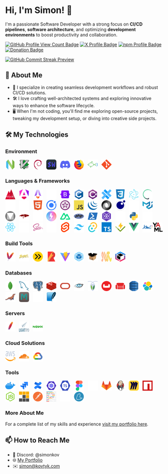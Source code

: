# Hi, I'm Simon! 👋

I'm a passionate Software Developer with a strong focus on **CI/CD pipelines**, **software architecture**, and optimizing **development environments** to boost productivity and collaboration.

<span>
  <a href="https://github.com/simonkovtyk/"><img alt="GitHub Profile View Count Badge" src="https://komarev.com/ghpvc/?username=simonkovtyk&color=5800ff" /></a>
  <a href="https://x.com/simonkovtyk/" target="_blank"><img alt="X Profile Badge" src="https://img.shields.io/badge/simonkovtyk-000000?style=flat&logo=x&logoColor=white" /></a>
  <a href="https://www.npmjs.com/~simonkov/" target="_blank"><img alt="npm Profile Badge" src="https://img.shields.io/badge/simonkov-cc3534?style=flat&logo=npm&logoColor=white" /></a>
  <a href="https://github.com/sponsors/simonkovtyk/" target="_blank"><img alt="Donation Badge" src="https://img.shields.io/badge/$-Support_Me-5800ff?style=flat&logoColor=white" /></a>
</span>

<a href="https://github.com/simonkovtyk/"><img alt="GitHub Commit Streak Preview" src="https://streak-stats.demolab.com?user=simonkovtyk&theme=transparent&hide_border=true&border_radius=0&card_width=1012&stroke=EB545400&ring=5800FF&fire=FFFFFF&currStreakNum=FFFFFF&currStreakLabel=FFFFFF&sideNums=FFFFFF&excludeDaysLabel=FFFFFF&sideLabels=FFFFFF&dates=FFFFFF" /></a>

## 🚀 About Me

- 🔧 I specialize in creating seamless development workflows and robust CI/CD solutions.
- 🛠️ I love crafting well-architected systems and exploring innovative ways to enhance the software lifecycle.
- 🖥️ When I'm not coding, you'll find me exploring open-source projects, tweaking my development setup, or diving into creative side projects.

## 🛠️ My Technologies

### Environment

<span>
  <a href="https://neovim.io/" target="_blank"><img alt="NeoVim Icon" width="32" height="32" src="https://raw.githubusercontent.com/simonkovtyk/simonkovtyk/dd70ea4b8f02d5d86744cde58b4a0bc07e10e16f/docs/images/neovim.svg" /></a>
  &nbsp;
  <a href="https://www.vim.org/" target="_blank"><img alt="Vim Icon" width="32" height="32" src="https://raw.githubusercontent.com/simonkovtyk/simonkovtyk/dd70ea4b8f02d5d86744cde58b4a0bc07e10e16f/docs/images/vim.svg" /></a>
  &nbsp;
  <a href="https://www.debian.org/" target="_blank"><img alt="Debian Icon" width="32" height="32" src="https://raw.githubusercontent.com/simonkovtyk/simonkovtyk/dd70ea4b8f02d5d86744cde58b4a0bc07e10e16f/docs/images/debian.svg" /></a>
  &nbsp;
  <a href="https://wezfurlong.org/wezterm/" target="_blank"><img alt="Wezterm Icon" width="32" height="32" src="https://raw.githubusercontent.com/simonkovtyk/simonkovtyk/dd70ea4b8f02d5d86744cde58b4a0bc07e10e16f/docs/images/wezterm.svg" /></a>
  &nbsp;
  <a href="https://discord.com/" target="_blank"><img alt="Discord Icon" width="32" height="32" src="https://raw.githubusercontent.com/simonkovtyk/simonkovtyk/dd70ea4b8f02d5d86744cde58b4a0bc07e10e16f/docs/images/discord.svg" /></a>
  &nbsp;
  <a href="https://www.mozilla.org/firefox/" target="_blank"><img alt="Firefox Icon" width="32" height="32" src="https://raw.githubusercontent.com/simonkovtyk/simonkovtyk/dd70ea4b8f02d5d86744cde58b4a0bc07e10e16f/docs/images/firefox.svg" /></a>
  &nbsp;
  <a href="https://fishshell.com/" target="_blank"><img alt="Fish Shell Icon" width="32" height="32" src="https://raw.githubusercontent.com/simonkovtyk/simonkovtyk/dd70ea4b8f02d5d86744cde58b4a0bc07e10e16f/docs/images/fish.svg" /></a>
  &nbsp;
  <a href="https://git-scm.com/" target="_blank"><img alt="Git Icon" width="32" height="32" src="https://raw.githubusercontent.com/simonkovtyk/simonkovtyk/dd70ea4b8f02d5d86744cde58b4a0bc07e10e16f/docs/images/git.svg" /></a>
</span>

### Languages & Frameworks

<span>
  <a href="https://analogjs.org/" target="_blank"><img alt="AnalogJS Icon" width="32" height="32" src="https://raw.githubusercontent.com/simonkovtyk/simonkovtyk/dd70ea4b8f02d5d86744cde58b4a0bc07e10e16f/docs/images/analogjs.svg" /></a>
  &nbsp;
  <a href="https://angular.dev/" target="_blank"><img alt="Angular Icon" width="32" height="32" src="https://raw.githubusercontent.com/simonkovtyk/simonkovtyk/dd70ea4b8f02d5d86744cde58b4a0bc07e10e16f/docs/images/angular.svg" /></a>
  &nbsp;
  <a href="https://astro.build/" target="_blank"><img alt="Astro Icon" width="32" height="32" src="https://raw.githubusercontent.com/simonkovtyk/simonkovtyk/a25dbbd8b61ec142fb1b4ce56c8752bb24eaf157/docs/images/astro.svg" /></a>
  &nbsp;
  <a href="https://www.gnu.org/software/bash/manual/bash.html" target="_blank"><img alt="Bash Icon" width="32" height="32" src="https://raw.githubusercontent.com/simonkovtyk/simonkovtyk/a25dbbd8b61ec142fb1b4ce56c8752bb24eaf157/docs/images/bash.svg" /></a>
  &nbsp;
  <a href="https://getbootstrap.com/" target="_blank"><img alt="Bootstrap Icon" width="32" height="32" src="https://raw.githubusercontent.com/simonkovtyk/simonkovtyk/dd70ea4b8f02d5d86744cde58b4a0bc07e10e16f/docs/images/bootstrap.svg" /></a>
  &nbsp;
  <a href="https://www.gnu.org/software/gnu-c-manual/gnu-c-manual.html" target="_blank"><img alt="C Icon" width="32" height="32" src="https://raw.githubusercontent.com/simonkovtyk/simonkovtyk/dd70ea4b8f02d5d86744cde58b4a0bc07e10e16f/docs/images/c.svg" /></a>
  &nbsp;
  <a href="https://learn.microsoft.com/dotnet/csharp/tour-of-csharp/" target="_blank"><img alt="C# Icon" width="32" height="32" src="https://raw.githubusercontent.com/simonkovtyk/simonkovtyk/dd70ea4b8f02d5d86744cde58b4a0bc07e10e16f/docs/images/csharp.svg" /></a>
  &nbsp;
  <a href="https://capacitorjs.com/" target="_blank"><img alt="Capacitor Icon" width="32" height="32" src="https://raw.githubusercontent.com/simonkovtyk/simonkovtyk/dd70ea4b8f02d5d86744cde58b4a0bc07e10e16f/docs/images/capacitor.svg" /></a>
  &nbsp;
  <a href="https://www.w3.org/TR/2001/WD-css3-roadmap-20010523/" target="_blank"><img alt="CSS3 Icon" width="32" height="32" src="https://raw.githubusercontent.com/simonkovtyk/simonkovtyk/dd70ea4b8f02d5d86744cde58b4a0bc07e10e16f/docs/images/css3.svg" /></a>
  &nbsp;
  <a href="https://www.electronjs.org/" target="_blank"><img alt="Electron Icon" width="32" height="32" src="https://raw.githubusercontent.com/simonkovtyk/simonkovtyk/dd70ea4b8f02d5d86744cde58b4a0bc07e10e16f/docs/images/electron.svg" /></a>
  &nbsp;
  <a href="https://www.cypress.io/" target="_blank"><img alt="Cypress Icon" width="32" height="32" src="https://raw.githubusercontent.com/simonkovtyk/simonkovtyk/a25dbbd8b61ec142fb1b4ce56c8752bb24eaf157/docs/images/cypress.svg" /></a>
  &nbsp;
  <a href="https://expressjs.com/" target="_blank"><img alt="ExpressJS Icon" width="32" height="32" src="https://raw.githubusercontent.com/simonkovtyk/simonkovtyk/a25dbbd8b61ec142fb1b4ce56c8752bb24eaf157/docs/images/express.svg" /></a>
  &nbsp;
  <a href="https://fastify.dev/" target="_blank"><img alt="Fastify Icon" width="32" height="32" src="https://raw.githubusercontent.com/simonkovtyk/simonkovtyk/a25dbbd8b61ec142fb1b4ce56c8752bb24eaf157/docs/images/fastify.svg" /></a>
  &nbsp;
  <a href="https://html.spec.whatwg.org/multipage/" target="_blank"><img alt="HTML5 Icon" width="32" height="32" src="https://raw.githubusercontent.com/simonkovtyk/simonkovtyk/dd70ea4b8f02d5d86744cde58b4a0bc07e10e16f/docs/images/html5.svg" /></a>
  &nbsp;
  <a href="https://ionicframework.com/" target="_blank"><img alt="Ionic Icon" width="32" height="32" src="https://raw.githubusercontent.com/simonkovtyk/simonkovtyk/dd70ea4b8f02d5d86744cde58b4a0bc07e10e16f/docs/images/ionic.svg" /></a>
  &nbsp;
  <a href="https://jasmine.github.io/" target="_blank"><img alt="Jasmine Icon" width="32" height="32" src="https://raw.githubusercontent.com/simonkovtyk/simonkovtyk/dd70ea4b8f02d5d86744cde58b4a0bc07e10e16f/docs/images/jasmine.svg" /></a>
  &nbsp;
  <a href="https://developer.mozilla.org/docs/Web/JavaScript" target="_blank"><img alt="JavaScript Icon" width="32" height="32" src="https://raw.githubusercontent.com/simonkovtyk/simonkovtyk/dd70ea4b8f02d5d86744cde58b4a0bc07e10e16f/docs/images/javascript.svg" /></a>
  &nbsp;
  <a href="https://jquery.com/" target="_blank"><img alt="jQuery Icon" width="32" height="32" src="https://raw.githubusercontent.com/simonkovtyk/simonkovtyk/dd70ea4b8f02d5d86744cde58b4a0bc07e10e16f/docs/images/jquery.svg" /></a>
  &nbsp;
  <a href="https://www.json.org/json-en.html" target="_blank"><img alt="JSON Icon" width="32" height="32" src="https://raw.githubusercontent.com/simonkovtyk/simonkovtyk/dd70ea4b8f02d5d86744cde58b4a0bc07e10e16f/docs/images/json.svg" /></a>
  &nbsp;
  <a href="https://www.lua.org/" target="_blank"><img alt="Lua Icon" width="32" height="32" src="https://raw.githubusercontent.com/simonkovtyk/simonkovtyk/dd70ea4b8f02d5d86744cde58b4a0bc07e10e16f/docs/images/lua.svg" /></a>
  &nbsp;
  <a href="https://commonmark.org/help/" target="_blank"><img alt="Markdown Icon" width="32" height="32" src="https://raw.githubusercontent.com/simonkovtyk/simonkovtyk/a25dbbd8b61ec142fb1b4ce56c8752bb24eaf157/docs/images/markdown.svg" /></a>
  &nbsp;
  <a href="https://mui.com/material-ui/" target="_blank"><img alt="MaterialUI Icon" width="32" height="32" src="https://raw.githubusercontent.com/simonkovtyk/simonkovtyk/dd70ea4b8f02d5d86744cde58b4a0bc07e10e16f/docs/images/material-ui.svg" /></a>
  &nbsp;
  <a href="https://m3.material.io/" target="_blank"><img alt="Google Material Icon" width="32" height="32" src="https://raw.githubusercontent.com/simonkovtyk/simonkovtyk/dd70ea4b8f02d5d86744cde58b4a0bc07e10e16f/docs/images/material.svg" /></a>
  &nbsp;
  <a href="https://mongoosejs.com/" target="_blank"><img alt="Mongoose Icon" width="32" height="32" src="https://raw.githubusercontent.com/simonkovtyk/simonkovtyk/dd70ea4b8f02d5d86744cde58b4a0bc07e10e16f/docs/images/mongoose.js.svg" /></a>
  &nbsp;
  <a href="https://nextjs.org/" target="_blank"><img alt="Next.js Icon" width="32" height="32" src="https://raw.githubusercontent.com/simonkovtyk/simonkovtyk/a25dbbd8b61ec142fb1b4ce56c8752bb24eaf157/docs/images/next.js.svg" /></a>
  &nbsp;
  <a href="https://nitro.build/" target="_blank"><img alt="Nitro.js Icon" width="32" height="32" src="https://raw.githubusercontent.com/simonkovtyk/simonkovtyk/dd70ea4b8f02d5d86744cde58b4a0bc07e10e16f/docs/images/nitro.svg" /></a>
  &nbsp;
  <a href="https://nuxt.com/" target="_blank"><img alt="Nuxt.js Icon" width="32" height="32" src="https://raw.githubusercontent.com/simonkovtyk/simonkovtyk/dd70ea4b8f02d5d86744cde58b4a0bc07e10e16f/docs/images/nuxtjs.svg" /></a>
  &nbsp;
  <a href="https://www.php.net/" target="_blank"><img alt="PHP Icon" width="32" height="32" src="https://raw.githubusercontent.com/simonkovtyk/simonkovtyk/dd70ea4b8f02d5d86744cde58b4a0bc07e10e16f/docs/images/php.svg" /></a>
  &nbsp;
  <a href="https://learn.microsoft.com/powershell/" target="_blank"><img alt="PowerShell Icon" width="32" height="32" src="https://raw.githubusercontent.com/simonkovtyk/simonkovtyk/dd70ea4b8f02d5d86744cde58b4a0bc07e10e16f/docs/images/powershell.svg" /></a>
  &nbsp;
  <a href="https://preactjs.com/" target="_blank"><img alt="Preact Icon" width="32" height="32" src="https://raw.githubusercontent.com/simonkovtyk/simonkovtyk/dd70ea4b8f02d5d86744cde58b4a0bc07e10e16f/docs/images/preact.svg" /></a>
  &nbsp;
  <a href="https://www.prisma.io/" target="_blank"><img alt="PrismaJS Icon" width="32" height="32" src="https://raw.githubusercontent.com/simonkovtyk/simonkovtyk/a25dbbd8b61ec142fb1b4ce56c8752bb24eaf157/docs/images/prismajs.svg" /></a>
  &nbsp;
  <a href="https://www.python.org/" target="_blank"><img alt="Python Icon" width="32" height="32" src="https://raw.githubusercontent.com/simonkovtyk/simonkovtyk/dd70ea4b8f02d5d86744cde58b4a0bc07e10e16f/docs/images/python.svg" /></a>
  &nbsp;
  <a href="https://www.radix-ui.com/" target="_blank"><img alt="RedixUI Icon" width="32" height="32" src="https://raw.githubusercontent.com/simonkovtyk/simonkovtyk/a25dbbd8b61ec142fb1b4ce56c8752bb24eaf157/docs/images/radixui.svg" /></a>
  &nbsp;
  <a href="https://react.dev/" target="_blank"><img alt="React Icon" width="32" height="32" src="https://raw.githubusercontent.com/simonkovtyk/simonkovtyk/dd70ea4b8f02d5d86744cde58b4a0bc07e10e16f/docs/images/react.svg" /></a>
  &nbsp;
  <a href="https://www.rust-lang.org/" target="_blank"><img alt="Rust Icon" width="32" height="32" src="https://raw.githubusercontent.com/simonkovtyk/simonkovtyk/a25dbbd8b61ec142fb1b4ce56c8752bb24eaf157/docs/images/rust.svg" /></a>
  &nbsp;
  <a href="https://sass-lang.com/" target="_blank"><img alt="SASS Icon" width="32" height="32" src="https://raw.githubusercontent.com/simonkovtyk/simonkovtyk/dd70ea4b8f02d5d86744cde58b4a0bc07e10e16f/docs/images/sass.svg" /></a>
  &nbsp;
  <a href="https://ui.shadcn.com/" target="_blank"><img alt="shadcn ui Icon" width="32" height="32" src="https://raw.githubusercontent.com/simonkovtyk/simonkovtyk/a25dbbd8b61ec142fb1b4ce56c8752bb24eaf157/docs/images/shadcn.svg" /></a>
  &nbsp;
  <a href="https://svelte.dev/" target="_blank"><img alt="Svelte Icon" width="32" height="32" src="https://raw.githubusercontent.com/simonkovtyk/simonkovtyk/dd70ea4b8f02d5d86744cde58b4a0bc07e10e16f/docs/images/svelte.svg" /></a>
  &nbsp;
  <a href="https://tailwindcss.com/" target="_blank"><img alt="Tailwind CSS Icon" width="32" height="32" src="https://raw.githubusercontent.com/simonkovtyk/simonkovtyk/dd70ea4b8f02d5d86744cde58b4a0bc07e10e16f/docs/images/tailwind-css.svg" /></a>
  &nbsp;
  <a href="https://tauri.app/" target="_blank"><img alt="Tauri Icon" width="32" height="32" src="https://raw.githubusercontent.com/simonkovtyk/simonkovtyk/dd70ea4b8f02d5d86744cde58b4a0bc07e10e16f/docs/images/tauri.svg" /></a>
  &nbsp;
  <a href="https://www.typescriptlang.org/" target="_blank"><img alt="TypeScript Icon" width="32" height="32" src="https://raw.githubusercontent.com/simonkovtyk/simonkovtyk/dd70ea4b8f02d5d86744cde58b4a0bc07e10e16f/docs/images/typescript.svg" /></a>
  &nbsp;
  <a href="https://vitest.dev/" target="_blank"><img alt="Vitest Icon" width="32" height="32" src="https://raw.githubusercontent.com/simonkovtyk/simonkovtyk/dd70ea4b8f02d5d86744cde58b4a0bc07e10e16f/docs/images/vitest.svg" /></a>
  &nbsp;
  <a href="https://vuejs.org/" target="_blank"><img alt="Vue.js Icon" width="32" height="32" src="https://raw.githubusercontent.com/simonkovtyk/simonkovtyk/dd70ea4b8f02d5d86744cde58b4a0bc07e10e16f/docs/images/vue.js.svg" /></a>
  &nbsp;
  <a href="https://www.w3.org/XML/" target="_blank"><img alt="XML Icon" width="32" height="32" src="https://raw.githubusercontent.com/simonkovtyk/simonkovtyk/dd70ea4b8f02d5d86744cde58b4a0bc07e10e16f/docs/images/xml.svg" /></a
  &nbsp;
  <a href="https://yaml.org/" target="_blank"><img alt="YAML Icon" width="32" height="32" src="https://raw.githubusercontent.com/simonkovtyk/simonkovtyk/dd70ea4b8f02d5d86744cde58b4a0bc07e10e16f/docs/images/yaml.svg" /></a>
</span>

### Build Tools

<span>
  <a href="https://maven.apache.org/" target="_blank"><img alt="Apache Maven Icon" width="32" height="32" src="https://raw.githubusercontent.com/simonkovtyk/simonkovtyk/dd70ea4b8f02d5d86744cde58b4a0bc07e10e16f/docs/images/apache-maven.svg" /></a>
  &nbsp;
  <a href="https://babeljs.io/" target="_blank"><img alt="Babel Icon" width="32" height="32" src="https://raw.githubusercontent.com/simonkovtyk/simonkovtyk/dd70ea4b8f02d5d86744cde58b4a0bc07e10e16f/docs/images/babel.svg" /></a>
  &nbsp;
  <a href="https://esbuild.github.io/" target="_blank"><img alt="esbuild Icon" width="32" height="32" src="https://raw.githubusercontent.com/simonkovtyk/simonkovtyk/dd70ea4b8f02d5d86744cde58b4a0bc07e10e16f/docs/images/esbuild.svg" /></a>
  &nbsp;
  <a href="https://rollupjs.org/" target="_blank"><img alt="Rollup Icon" width="32" height="32" src="https://raw.githubusercontent.com/simonkovtyk/simonkovtyk/dd70ea4b8f02d5d86744cde58b4a0bc07e10e16f/docs/images/rollup.svg" /></a>
  &nbsp;
  <a href="https://vite.dev/" target="_blank"><img alt="Vite.js Icon" width="32" height="32" src="https://raw.githubusercontent.com/simonkovtyk/simonkovtyk/dd70ea4b8f02d5d86744cde58b4a0bc07e10e16f/docs/images/vite.js.svg" /></a>
  &nbsp;
  <a href="https://webpack.js.org/" target="_blank"><img alt="Webpack Icon" width="32" height="32" src="https://raw.githubusercontent.com/simonkovtyk/simonkovtyk/dd70ea4b8f02d5d86744cde58b4a0bc07e10e16f/docs/images/webpack.svg" /></a>
  &nbsp;
  <a href="https://parceljs.org/" target="_blank"><img alt="Parcel Icon" width="32" height="32" src="https://raw.githubusercontent.com/simonkovtyk/simonkovtyk/05cd82e4cdac43a9d36349f89b5219c21c3a6c9b/docs/images/parcel.svg" /></a>
  &nbsp;
  <a href="https://swc.rs/" target="_blank"><img alt="Speedy Web Compiler Icon" width="32" height="32" src="https://raw.githubusercontent.com/simonkovtyk/simonkovtyk/05cd82e4cdac43a9d36349f89b5219c21c3a6c9b/docs/images/swc.svg" /></a>
  &nbsp;
  <a href="https://turbo.build/pack/docs" target="_blank"><img alt="Turbopack Icon" width="32" height="32" src="https://raw.githubusercontent.com/simonkovtyk/simonkovtyk/05cd82e4cdac43a9d36349f89b5219c21c3a6c9b/docs/images/turbopack.svg" /></a>
</span>

### Databases

<span>
  <a href="https://www.mongodb.com/" target="_blank"><img alt="MongoDB Icon" width="32" height="32" src="https://raw.githubusercontent.com/simonkovtyk/simonkovtyk/dd70ea4b8f02d5d86744cde58b4a0bc07e10e16f/docs/images/mongodb.svg" /></a>
  &nbsp;
  <a href="https://www.mysql.com/" target="_blank"><img alt="MySQL Icon" width="32" height="32" src="https://raw.githubusercontent.com/simonkovtyk/simonkovtyk/dd70ea4b8f02d5d86744cde58b4a0bc07e10e16f/docs/images/mysql.svg" /></a>
  &nbsp;
  <a href="https://www.postgresql.org/" target="_blank"><img alt="PostgreSQL Icon" width="32" height="32" src="https://raw.githubusercontent.com/simonkovtyk/simonkovtyk/dd70ea4b8f02d5d86744cde58b4a0bc07e10e16f/docs/images/postgresql.svg" /></a>
  &nbsp;
  <a href="https://redis.io/" target="_blank"><img alt="Redis Icon" width="32" height="32" src="https://raw.githubusercontent.com/simonkovtyk/simonkovtyk/dd70ea4b8f02d5d86744cde58b4a0bc07e10e16f/docs/images/redis.svg" /></a>
  &nbsp;
  <a href="https://www.oracle.com/database/" target="_blank"><img alt="OracleDB Icon" width="32" height="32" src="https://raw.githubusercontent.com/simonkovtyk/simonkovtyk/6d4a43606f94263ff58b2911f3a5e9438605af01/docs/images/oracle.svg" /></a>
  &nbsp;
  <a href="https://cassandra.apache.org/" target="_blank"><img alt="Apache Cassandra Icon" width="32" height="32" src="https://raw.githubusercontent.com/simonkovtyk/simonkovtyk/48dc0fb9257285bb296cbdce9f75861918824b61/docs/images/apache-cassandra.svg" /></a>
  &nbsp;
  <a href="https://www.cockroachlabs.com/" target="_blank"><img alt="CockroachDB Icon" width="32" height="32" src="https://raw.githubusercontent.com/simonkovtyk/simonkovtyk/a25dbbd8b61ec142fb1b4ce56c8752bb24eaf157/docs/images/cockroachdb.svg" /></a>
  &nbsp;
  <a href="https://www.couchbase.com/" target="_blank"><img alt="Couchbase Icon" width="32" height="32" src="https://raw.githubusercontent.com/simonkovtyk/simonkovtyk/48dc0fb9257285bb296cbdce9f75861918824b61/docs/images/couchbase.svg" /></a>
  &nbsp;
  <a href="https://couchdb.apache.org/" target="_blank"><img alt="CouchDB Icon" width="32" height="32" src="https://github.com/simonkovtyk/simonkovtyk/blob/main/docs/images/couchdb.svg" /></a>
  &nbsp;
  <a href="https://aws.amazon.com/dynamodb/" target="_blank"><img alt="DynamoDB Icon" width="32" height="32" src="https://raw.githubusercontent.com/simonkovtyk/simonkovtyk/48dc0fb9257285bb296cbdce9f75861918824b61/docs/images/dynamodb.svg" /></a>
  &nbsp;
  <a href="https://www.elastic.co/elasticsearch" target="_blank"><img alt="Elasticsearch Icon" width="32" height="32" src="https://raw.githubusercontent.com/simonkovtyk/simonkovtyk/48dc0fb9257285bb296cbdce9f75861918824b61/docs/images/elasticsearch.svg" /></a>
  &nbsp;
  <a href="https://mariadb.org/" target="_blank"><img alt="MariaDB Icon" width="32" height="32" src="https://raw.githubusercontent.com/simonkovtyk/simonkovtyk/48dc0fb9257285bb296cbdce9f75861918824b61/docs/images/mariadb.svg" /></a>
  &nbsp;
  <a href="https://memcached.org/" target="_blank"><img alt="Memcached Icon" width="32" height="32" src="https://raw.githubusercontent.com/simonkovtyk/simonkovtyk/48dc0fb9257285bb296cbdce9f75861918824b61/docs/images/memcached.svg" /></a>
  &nbsp;
  <a href="https://learn.microsoft.com/sql/sql-server/" target="_blank"><img alt="Microsoft SQL Server Icon" width="32" height="32" src="https://raw.githubusercontent.com/simonkovtyk/simonkovtyk/a25dbbd8b61ec142fb1b4ce56c8752bb24eaf157/docs/images/microsoft-sql-server.svg" /></a>
  &nbsp;
  <a href="https://www.sqlite.org/" target="_blank"><img alt="SQlite Icon" width="32" height="32" src="https://raw.githubusercontent.com/simonkovtyk/simonkovtyk/48dc0fb9257285bb296cbdce9f75861918824b61/docs/images/sqlite.svg" /></a>
</span>

### Servers

<span>
  <a href="https://www.apache.org/" target="_blank"><img alt="Apache Icon" width="32" height="32" src="https://raw.githubusercontent.com/simonkovtyk/simonkovtyk/dd70ea4b8f02d5d86744cde58b4a0bc07e10e16f/docs/images/apache.svg" /></a>
  &nbsp;
  <a href="https://www.lighttpd.net/" target="_blank"><img alt="Lighttpd Icon" width="32" height="32" src="https://raw.githubusercontent.com/simonkovtyk/simonkovtyk/dd70ea4b8f02d5d86744cde58b4a0bc07e10e16f/docs/images/lighttpd.svg" /></a>
  &nbsp;
  <a href="https://nginx.org/" target="_blank"><img alt="NGINX Icon" width="32" height="32" src="https://raw.githubusercontent.com/simonkovtyk/simonkovtyk/dd70ea4b8f02d5d86744cde58b4a0bc07e10e16f/docs/images/nginx.svg" /></a>
</span>

### Cloud Solutions

<span>
  <a href="https://aws.amazon.com/" target="_blank"><img alt="Amazon Web Services Icon" width="32" height="32" src="https://raw.githubusercontent.com/simonkovtyk/simonkovtyk/a25dbbd8b61ec142fb1b4ce56c8752bb24eaf157/docs/images/aws.svg" /></a>
  &nbsp;
  <a href="https://www.cloudflare.com/" target="_blank"><img alt="Cloudflare Icon" width="32" height="32" src="https://raw.githubusercontent.com/simonkovtyk/simonkovtyk/dd70ea4b8f02d5d86744cde58b4a0bc07e10e16f/docs/images/cloudflare.svg" /></a>
  &nbsp;
  <a href="https://cloud.google.com/" target="_blank"><img alt="Google Cloud Icon" width="32" height="32" src="https://raw.githubusercontent.com/simonkovtyk/simonkovtyk/dd70ea4b8f02d5d86744cde58b4a0bc07e10e16f/docs/images/google-cloud.svg" /></a>
</span>

### Tools

<span>
  <a href="https://www.docker.com/" target="_blank"><img alt="Docker Icon" width="32" height="32" src="https://raw.githubusercontent.com/simonkovtyk/simonkovtyk/dd70ea4b8f02d5d86744cde58b4a0bc07e10e16f/docs/images/docker.svg" /></a>
  &nbsp;
  <a href="https://www.atlassian.com/software/jira/" target="_blank"><img alt="Atlassian Jira Icon" width="32" height="32" src="https://raw.githubusercontent.com/simonkovtyk/simonkovtyk/dd70ea4b8f02d5d86744cde58b4a0bc07e10e16f/docs/images/jira.svg" /></a>
  &nbsp;
  <a href="https://www.atlassian.com/software/confluence/" target="_blank"><img alt="Atlassian Confluence Icon" width="32" height="32" src="https://raw.githubusercontent.com/simonkovtyk/simonkovtyk/dd70ea4b8f02d5d86744cde58b4a0bc07e10e16f/docs/images/confluence.svg" /></a>
  &nbsp;
  <a href="https://eslint.org/" target="_blank"><img alt="Eslint Icon" width="32" height="32" src="https://raw.githubusercontent.com/simonkovtyk/simonkovtyk/dd70ea4b8f02d5d86744cde58b4a0bc07e10e16f/docs/images/eslint.svg" /></a>
  &nbsp;
  <a href="https://typescript-eslint.io/" target="_blank"><img alt="Typescript Eslint Icon" width="32" height="32" src="https://raw.githubusercontent.com/simonkovtyk/simonkovtyk/dd70ea4b8f02d5d86744cde58b4a0bc07e10e16f/docs/images/typescript-eslint.svg" /></a>
  &nbsp;
  <a href="https://www.figma.com/" target="_blank"><img alt="Figma Icon" width="32" height="32" src="https://raw.githubusercontent.com/simonkovtyk/simonkovtyk/dd70ea4b8f02d5d86744cde58b4a0bc07e10e16f/docs/images/figma.svg" /></a>
  &nbsp;
  <a href="https://github.com/" target="_blank"><img alt="GitHub Icon" width="32" height="32" src="https://raw.githubusercontent.com/simonkovtyk/simonkovtyk/a25dbbd8b61ec142fb1b4ce56c8752bb24eaf157/docs/images/github.svg" /></a>
  &nbsp;
  <a href="https://about.gitlab.com/" target="_blank"><img alt="GitLab Icon" width="32" height="32" src="https://raw.githubusercontent.com/simonkovtyk/simonkovtyk/dd70ea4b8f02d5d86744cde58b4a0bc07e10e16f/docs/images/gitlab.svg" /></a>
  &nbsp;
  <a href="https://www.jenkins.io/" target="_blank"><img alt="Jenkins Icon" width="32" height="32" src="https://raw.githubusercontent.com/simonkovtyk/simonkovtyk/dd70ea4b8f02d5d86744cde58b4a0bc07e10e16f/docs/images/jenkins.svg" /></a>
  &nbsp;
  <a href="https://miro.com/" target="_blank"><img alt="Miro Icon" width="32" height="32" src="https://raw.githubusercontent.com/simonkovtyk/simonkovtyk/dd70ea4b8f02d5d86744cde58b4a0bc07e10e16f/docs/images/miro.svg" /></a>
  &nbsp;
  <a href="https://www.npmjs.com/" target="_blank"><img alt="npm Icon" width="32" height="32" src="https://raw.githubusercontent.com/simonkovtyk/simonkovtyk/dd70ea4b8f02d5d86744cde58b4a0bc07e10e16f/docs/images/npm.svg" /></a>
  &nbsp;
  <a href="https://nodejs.org/" target="_blank"><img alt="NodeJS Icon" width="32" height="32" src="https://raw.githubusercontent.com/simonkovtyk/simonkovtyk/dd70ea4b8f02d5d86744cde58b4a0bc07e10e16f/docs/images/node.js.svg" /></a>
  &nbsp;
  <a href="https://pnpm.io/" target="_blank"><img alt="pnpm Icon" width="32" height="32" src="https://raw.githubusercontent.com/simonkovtyk/simonkovtyk/dd70ea4b8f02d5d86744cde58b4a0bc07e10e16f/docs/images/pnpm.svg" /></a>
  &nbsp;
  <a href="https://www.postman.com/" target="_blank"><img alt="Postman Icon" width="32" height="32" src="https://raw.githubusercontent.com/simonkovtyk/simonkovtyk/dd70ea4b8f02d5d86744cde58b4a0bc07e10e16f/docs/images/postman.svg" /></a>
  &nbsp;
  <a href="https://prettier.io/" target="_blank"><img alt="Prettier Icon" width="32" height="32" src="https://raw.githubusercontent.com/simonkovtyk/simonkovtyk/dd70ea4b8f02d5d86744cde58b4a0bc07e10e16f/docs/images/prettier.svg" /></a>
  &nbsp;
  <a href="https://stylelint.io/" target="_blank"><img alt="Stylelint Icon" width="32" height="32" src="https://raw.githubusercontent.com/simonkovtyk/simonkovtyk/a25dbbd8b61ec142fb1b4ce56c8752bb24eaf157/docs/images/stylelint.svg" /></a>
  &nbsp;
  <a href="https://yarnpkg.com/" target="_blank"><img alt="Yarn Icon" width="32" height="32" src="https://raw.githubusercontent.com/simonkovtyk/simonkovtyk/dd70ea4b8f02d5d86744cde58b4a0bc07e10e16f/docs/images/yarn.svg" /></a>
</span>

### More About Me
For a complete list of my skills and experience <a href="https://kovtyk.com/" target="_blank">visit my portfolio here</a>.

## 📫 How to Reach Me

- 💬 Discord: @simonkov
- 🌐 [My Portfolio](https://kovtyk.com)
- ✉️ [simon@kovtyk.com](mailto:simon@kovtyk.com)
